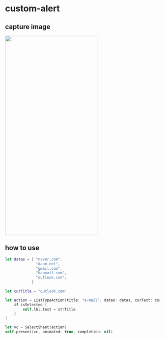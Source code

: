 # custom-alert

## capture image
<img src="https://user-images.githubusercontent.com/43785575/158384553-b0f6b2c3-3833-4bba-a9f1-e9a7c6b97bf7.png" width="300" height="649">

<br>

## how to use
```swift
let datas = [ "naver.com",
              "daum.net",
              "gmail.com",
              "hanmail.com",
              "outlook.com",
            ]
        
let curTitle = "outlook.com"

let action = ListTypeAction(title: "e-mail", datas: datas, curText: curTitle) { (strTitle, selectedIndex ,isSelected)  in
    if isSelected {
        self.lbl.text = strTitle
    }
}

let vc = SelectSheet(action)
self.present(vc, animated: true, completion: nil)
```
